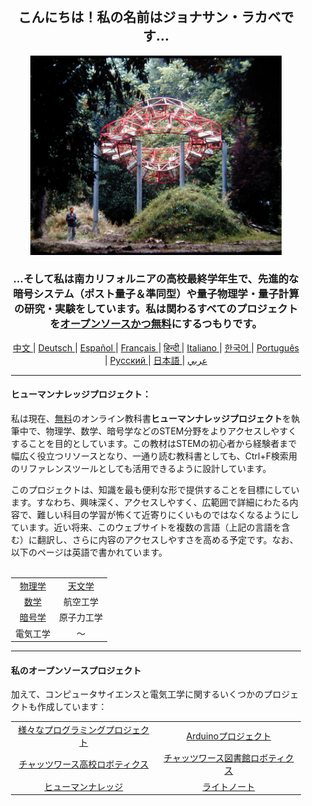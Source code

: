 <div align="center" style="background-image: url('https://jonathanlacabe.github.io/_other/Iapetus_1985.jpg'); background-size: cover; background-position: center; padding: 20px;">
  <h2>こんにちは！私の名前はジョナサン・ラカベです…</h2>
<p align="center">
  <a href="https://jonathanlacabe.github.io/">
    <img src="/Iapetus_1985.jpg" alt="イアペトゥス、1985年。私のお気に入りの写真の一つで、ジャン＝マックス・アルベールによる自然に溶け込む彫刻「イアペトゥス」を写しています。これは土星の衛星の軌道を模倣するようにデザインされた現代アート作品です。私は科学を宇宙によって課せられた論理的制約のもとでの創造的表現、すなわち一種の芸術だと考えており、この写真を特にHKPを含むすべてのプロジェクトにおける私の哲学を表すものとして選びました。" width="402"/>
  </a>
</p>
<h3>…そして私は南カリフォルニアの高校最終学年生で、先進的な暗号システム（ポスト量子＆準同型）や量子物理学・量子計算の研究・実験をしています。私は関わるすべてのプロジェクトを<a href="https://web.archive.org/web/20250402171014if_/https://www.markupdancing.net/archive/20240112-141400.html">オープンソースかつ無料</a>にするつもりです。</h3>
    
<p align="center">
  <a href="https://github.com/JonathanLacabe/JonathanLacabe/blob/main/README_CN.md"><span> 中文 </span></a>|
  <a href="https://github.com/JonathanLacabe/JonathanLacabe/blob/main/README_DE.md"><span> Deutsch </span></a>|
  <a href="https://github.com/JonathanLacabe/JonathanLacabe/blob/main/README_ES.md"><span> Español </span></a>|
  <a href="https://github.com/JonathanLacabe/JonathanLacabe/blob/main/README_FR.md"><span> Français </span></a>|
  <a href="https://github.com/JonathanLacabe/JonathanLacabe/blob/main/README_HI.md"><span> हिन्दी </span></a>|
  <a href="https://github.com/JonathanLacabe/JonathanLacabe/blob/main/README_IT.md"><span> Italiano </span></a>|
  <a href="https://github.com/JonathanLacabe/JonathanLacabe/blob/main/README_KO.md"><span> 한국어 </span></a>|
  <a href="https://github.com/JonathanLacabe/JonathanLacabe/blob/main/README_PT.md"><span> Português </span></a>|
  <a href="https://github.com/JonathanLacabe/JonathanLacabe/blob/main/README_RU.md"><span> Русский </span></a>|
  <a href="https://github.com/JonathanLacabe/JonathanLacabe/blob/main/README_JP.md"><span> 日本語 </span></a>|
  <a href="https://github.com/JonathanLacabe/JonathanLacabe/blob/main/README_AR.md"><span> عربي </span></a>
</p>
<hr>

<h4 align="left">ヒューマンナレッジプロジェクト：</h4>

<p align="left">私は現在、<ins>無料</ins>のオンライン教科書<strong>ヒューマンナレッジプロジェクト</strong>を執筆中で、物理学、数学、暗号学などのSTEM分野をよりアクセスしやすくすることを目的としています。この教材はSTEMの初心者から経験者まで幅広く役立つリソースとなり、一通り読む教科書としても、Ctrl+F検索用のリファレンスツールとしても活用できるように設計しています。</p>

<p align="left">このプロジェクトは、知識を最も便利な形で提供することを目標にしています。すなわち、興味深く、アクセスしやすく、広範囲で詳細にわたる内容で、難しい科目の学習が怖くて近寄りにくいものではなくなるようにしています。近い将来、このウェブサイトを複数の言語（上記の言語を含む）に翻訳し、さらに内容のアクセスしやすさを高める予定です。なお、以下のページは英語で書かれています。</p>

<br>
<table style="margin: auto;">
    <tr>
        <td align="center"><a href="https://jonathanlacabe.github.io/Physics/physics.html">物理学</a></td>
        <td align="center"><a href="https://jonathanlacabe.github.io/astronomy/astronomy.html">天文学</a></td>
    </tr>
    <tr>
        <td align="center"><a href="https://jonathanlacabe.github.io/math/mathematics.html">数学</a></td>
        <td align="center">航空工学<a href="https://jonathanlacabe.github.io/engineering/aeronautics.html"></a></td>
    </tr>
    <tr>
        <td align="center"><a href="https://jonathanlacabe.github.io/cryptography/cryptography.html">暗号学</a></td>
        <td align="center">原子力工学<a href="https://jonathanlacabe.github.io/engineering/nuclear.html"></a></td>
    </tr>
    <tr>
        <td align="center">電気工学<a href="https://jonathanlacabe.github.io/engineering/electric.html"></a></td>
        <td align="center">〜</td>
    </tr>
</table>

<hr>
<h4 align="left">私のオープンソースプロジェクト</h4>
<p align="left">加えて、コンピュータサイエンスと電気工学に関するいくつかのプロジェクトも作成しています：</p>
<table align="center">
    <tr>
        <td align="center"><a href="https://github.com/JonathanLacabe/Assorted-Programming-Projects">様々なプログラミングプロジェクト</a></td>
        <td align="center"><a href="https://github.com/JonathanLacabe/Arduino-Projects">Arduinoプロジェクト</a></td>
    </tr>
    <tr>
        <td align="center"><a href="https://github.com/JonathanLacabe/Chatsworth-Robotics">チャッツワース高校ロボティクス</a></td>
        <td align="center"><a href="https://github.com/JonathanLacabe/Chatsworth-Library-Robotics">チャッツワース図書館ロボティクス</a></td>
    </tr>
    <tr>
        <td align="center"><a href="https://github.com/JonathanLacabe/JonathanLacabe.github.io">ヒューマンナレッジ</a></td>
        <td align="center"><a href="https://github.com/JonathanLacabe/LightNote">ライトノート</a></td>
    </tr>
</table>
 
</div>
